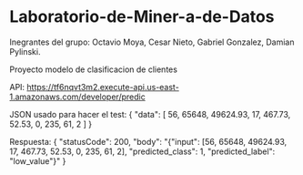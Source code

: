 # Laboratorio-de-Miner-a-de-Datos

Inegrantes del grupo: Octavio Moya, Cesar Nieto, Gabriel Gonzalez, Damian Pylinski.

Proyecto modelo de clasificacion de clientes

API: https://tf6nqvt3m2.execute-api.us-east-1.amazonaws.com/developer/predic

JSON usado para hacer el test: 
{
  "data": [
    56,
    65648,
    49624.93,
    17,
    467.73,
    52.53,
    0,
    235,
    61,
    2
  ]
}

Respuesta:
{
    "statusCode": 200,
    "body": "{\"input\": [56, 65648, 49624.93, 17, 467.73, 52.53, 0, 235, 61, 2], \"predicted_class\": 1, \"predicted_label\": \"low_value\"}"
}
